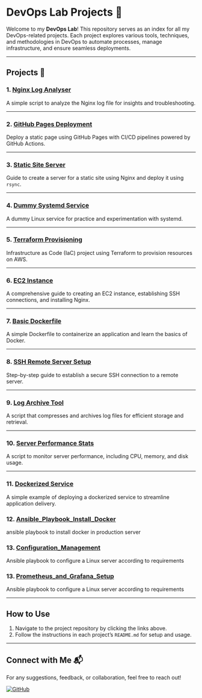 # DevOps Lab Projects 🚀

Welcome to my **DevOps Lab**! This repository serves as an index for all my DevOps-related projects. Each project explores various tools, techniques, and methodologies in DevOps to automate processes, manage infrastructure, and ensure seamless deployments.

---

## Projects 📂

### 1. [Nginx Log Analyser](https://github.com/janisadhi/Nginx_Log_Analyser)
A simple script to analyze the Nginx log file for insights and troubleshooting.

---

### 2. [GitHub Pages Deployment](https://github.com/janisadhi/Github_Pages_Deployment)
Deploy a static page using GitHub Pages with CI/CD pipelines powered by GitHub Actions.

---

### 3. [Static Site Server](https://github.com/janisadhi/Static_Site_Server)
Guide to create a server for a static site using Nginx and deploy it using `rsync`.

---

### 4. [Dummy Systemd Service](https://github.com/janisadhi/Dummy_Systemd_Service)
A dummy Linux service for practice and experimentation with systemd.

---

### 5. [Terraform Provisioning](https://github.com/janisadhi/Terraform_Provisioning)
Infrastructure as Code (IaC) project using Terraform to provision resources on AWS.

---

### 6. [EC2 Instance](https://github.com/janisadhi/Ec2_Instance)
A comprehensive guide to creating an EC2 instance, establishing SSH connections, and installing Nginx.

---

### 7. [Basic Dockerfile](https://github.com/janisadhi/Basic_Dockerfile)
A simple Dockerfile to containerize an application and learn the basics of Docker.

---

### 8. [SSH Remote Server Setup](https://github.com/janisadhi/SSH_Remote_Server_Setup)
Step-by-step guide to establish a secure SSH connection to a remote server.

---

### 9. [Log Archive Tool](https://github.com/janisadhi/Log_Archive_Tool)
A script that compresses and archives log files for efficient storage and retrieval.

---

### 10. [Server Performance Stats](https://github.com/janisadhi/Server_Performance_Stats)
A script to monitor server performance, including CPU, memory, and disk usage.

---

### 11. [Dockerized Service](https://github.com/janisadhi/Dockerized_Service)
A simple example of deploying a dockerized service to streamline application delivery.

### 12. [Ansible_Playbook_Install_Docker](https://github.com/janisadhi/Ansible_Playbook_Install_Docker)
ansible playbook to install docker in production server

### 13. [Configuration_Management](https://github.com/janisadhi/Configuration_Management)
Ansible playbook to configure a Linux server according to requirements

### 13. [Prometheus_and_Grafana_Setup](https://github.com/janisadhi/Prometheus_and_Grafana_Setup)
Ansible playbook to configure a Linux server according to requirements

---

## How to Use
1. Navigate to the project repository by clicking the links above.
2. Follow the instructions in each project’s `README.md` for setup and usage.

---

## Connect with Me 📬
For any suggestions, feedback, or collaboration, feel free to reach out!

[![GitHub](https://img.shields.io/badge/GitHub-janisadhi-blue?style=flat-square&logo=github)](https://github.com/janisadhi)
